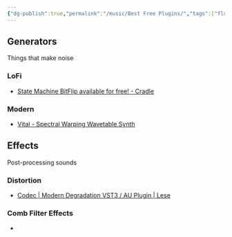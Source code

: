 ```yaml
---
{"dg-publish":true,"permalink":"/music/Best Free Plugins/","tags":["flstudio","DAW","ableton","vst","plug-in","free"],"created":"2024-03-04T23:47:35.499-06:00","updated":"2024-03-06T13:20:23.000-06:00"}
---
```


## Generators
Things that make noise
### LoFi
- [State Machine BitFlip available for free! - Cradle](https://cradle.app/product/state-machine-bitflip/)
### Modern
- [Vital - Spectral Warping Wavetable Synth](https://vital.audio/)

## Effects
Post-processing sounds 
### Distortion
- [Codec | Modern Degradation VST3 / AU Plugin | Lese](https://lese.io/plugin/codec/)
### Comb Filter Effects
- 